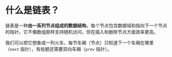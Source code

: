 # 什么是链表？

链表是一种**由一系列节点组成的数据结构**，每个节点包含数据域和指向下一个节点的指针。它不像数组那样支持随机访问，但在插入和删除节点方面效率更高。

我们可以把它想象成一列火车，每节车厢（节点）只知道下一个车厢在哪里（`next` 指针），有些题还需要双向车厢（`prev` 指针）。

